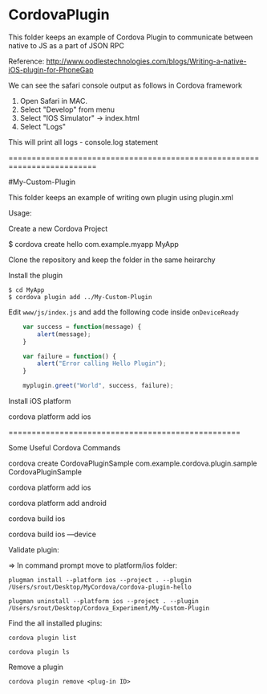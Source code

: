 # CordovaPlugin

This folder keeps an example of Cordova Plugin to communicate between native to JS as a part of JSON RPC

Reference:
http://www.oodlestechnologies.com/blogs/Writing-a-native-iOS-plugin-for-PhoneGap

We can see the safari console output as follows in Cordova framework

1. Open Safari in MAC. 
2. Select "Develop" from menu
3. Select "IOS Simulator" -> index.html
4. Select "Logs"

This will print all logs - console.log statement

=========================================================================

#My-Custom-Plugin

This folder keeps an example of writing own plugin using plugin.xml


Usage:


Create a new Cordova Project

$ cordova create hello com.example.myapp MyApp

Clone the repository and keep the folder in the same heirarchy

Install the plugin

    $ cd MyApp
    $ cordova plugin add ../My-Custom-Plugin

Edit `www/js/index.js` and add the following code inside `onDeviceReady`

```js
    var success = function(message) {
        alert(message);
    }

    var failure = function() {
        alert("Error calling Hello Plugin");
    }

    myplugin.greet("World", success, failure);

```
Install iOS platform

cordova platform add ios

==================================================

Some Useful Cordova Commands

cordova create CordovaPluginSample com.example.cordova.plugin.sample CordovaPluginSample

cordova platform add ios

cordova platform add android


cordova build ios

cordova build ios —device



Validate plugin:

=> In command prompt move to platform/ios folder:

    plugman install --platform ios --project . --plugin /Users/srout/Desktop/MyCordova/cordova-plugin-hello

    plugman uninstall --platform ios --project . --plugin /Users/srout/Desktop/Cordova_Experiment/My-Custom-Plugin



Find the all installed plugins:

    cordova plugin list

    cordova plugin ls



Remove a plugin

    cordova plugin remove <plug-in ID>












